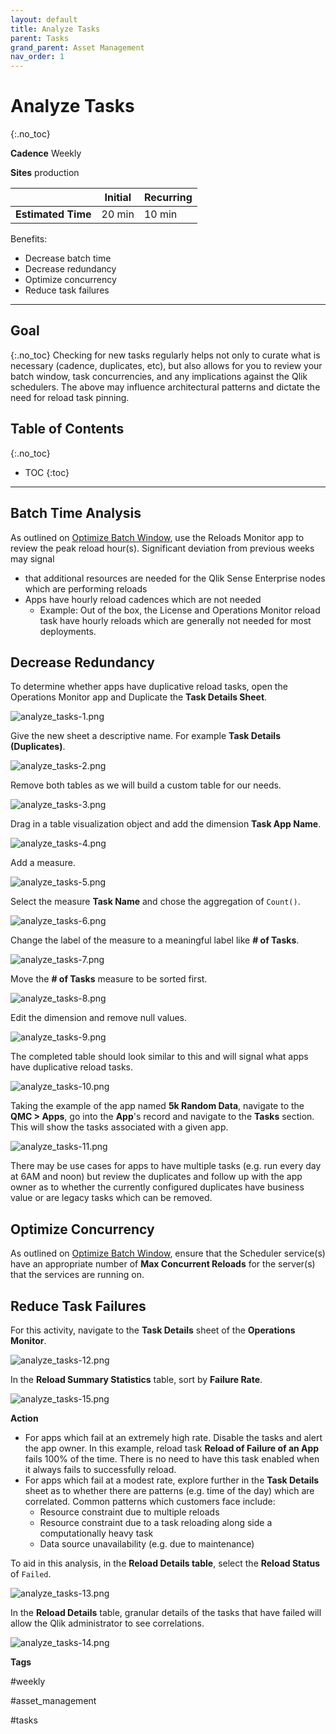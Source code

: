 ```yaml
---
layout: default
title: Analyze Tasks
parent: Tasks
grand_parent: Asset Management
nav_order: 1
---
```


# Analyze Tasks
{:.no_toc}

**Cadence** <span class="label cadence">Weekly</span>

**Sites** <span class="label prod">production</span>

|                                  		                      | Initial    | Recurring   |
|-----------------------------------------------------------|------------|-------------|
| <i class="far fa-clock fa-sm"></i> **Estimated Time**     | 20 min     | 10 min      |

Benefits:

  - Decrease batch time
  - Decrease redundancy
  - Optimize concurrency
  - Reduce task failures
  
-------------------------

## Goal
{:.no_toc}
Checking for new tasks regularly helps not only to curate what is necessary (cadence, duplicates, etc), but also allows for you to review your batch window, task concurrencies, and any implications against the Qlik schedulers. The above may influence architectural patterns and dictate the need for reload task pinning.

## Table of Contents
{:.no_toc}

* TOC
{:toc}
-------------------------

## Batch Time Analysis

As outlined on [Optimize Batch Window](../../system_planning/optimize_batch_window.md), use the Reloads Monitor app to review the peak reload hour(s). Significant deviation from previous weeks may signal 

- that additional resources are needed for the Qlik Sense Enterprise nodes which are performing reloads
- Apps have hourly reload cadences which are not needed
  - Example: Out of the box, the License and Operations Monitor reload task have hourly reloads which are generally not needed for most deployments.

## Decrease Redundancy

To determine whether apps have duplicative reload tasks, open the Operations Monitor app and Duplicate the **Task Details Sheet**.

![analyze_tasks-1.png](images/analyze_tasks-1.png)

Give the new sheet a descriptive name. For example **Task Details (Duplicates)**.

![analyze_tasks-2.png](images/analyze_tasks-2.png)

Remove both tables as we will build a custom table for our needs.

![analyze_tasks-3.png](images/analyze_tasks-3.png)

Drag in a table visualization object and add the dimension **Task App Name**.

![analyze_tasks-4.png](images/analyze_tasks-4.png)

Add a measure.

![analyze_tasks-5.png](images/analyze_tasks-5.png)

Select the measure **Task Name** and chose the aggregation of `Count()`.

![analyze_tasks-6.png](images/analyze_tasks-6.png)

Change the label of the measure to a meaningful label like **# of Tasks**.

![analyze_tasks-7.png](images/analyze_tasks-7.png)

Move the **# of Tasks** measure to be sorted first.

![analyze_tasks-8.png](images/analyze_tasks-8.png)

Edit the dimension and remove null values.

![analyze_tasks-9.png](images/analyze_tasks-9.png)

The completed table should look similar to this and will signal what apps have duplicative reload tasks.

![analyze_tasks-10.png](images/analyze_tasks-10.png)

Taking the example of the app named **5k Random Data**, navigate to the **QMC > Apps**, go into the **App**'s record and navigate to the **Tasks** section. This will show the tasks associated with a given app.

![analyze_tasks-11.png](images/analyze_tasks-11.png)

There may be use cases for apps to have multiple tasks (e.g. run every day at 6AM and noon) but review the duplicates and follow up with the app owner as to whether the currently configured duplicates have business value or are legacy tasks which can be removed.

## Optimize Concurrency

As outlined on [Optimize Batch Window](../../system_planning/optimize_batch_window.md#task-concurrency), ensure that the Scheduler service(s) have an appropriate number of **Max Concurrent Reloads** for the server(s) that the services are running on.

## Reduce Task Failures

For this activity, navigate to the **Task Details** sheet of the **Operations Monitor**.

![analyze_tasks-12.png](images/analyze_tasks-12.png)

In the **Reload Summary Statistics** table, sort by **Failure Rate**.

![analyze_tasks-15.png](images/analyze_tasks-15.png)

**Action**

- For apps which fail at an extremely high rate. Disable the tasks and alert the app owner. In this example, reload task **Reload of Failure of an App** fails 100% of the time. There is no need to have this task enabled when it always fails to successfully reload.
- For apps which fail at a modest rate, explore further in the **Task Details** sheet as to whether there are patterns (e.g. time of the day) which are correlated. Common patterns which customers face include:
  - Resource constraint due to multiple reloads
  - Resource constraint due to a task reloading along side a computationally heavy task
  - Data source unavailability (e.g. due to maintenance)

To aid in this analysis, in the **Reload Details table**, select the **Reload Status** of `Failed`.

![analyze_tasks-13.png](images/analyze_tasks-13.png)

In the **Reload Details** table, granular details of the tasks that have failed will allow the Qlik administrator to see correlations.

![analyze_tasks-14.png](images/analyze_tasks-14.png)

**Tags**

#weekly

#asset_management

#tasks

&nbsp;
